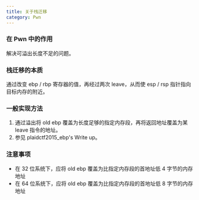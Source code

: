 ```yaml
---
title: 关于栈迁移
category: Pwn
---
```


### 在 Pwn 中的作用

解决可溢出长度不足的问题。

### 栈迁移的本质

通过改变 ebp / rbp 寄存器的值，再经过两次 leave，从而使 esp / rsp 指针指向目标内存的附近。

### 一般实现方法
1. 通过溢出将 old ebp 覆盖为长度足够的指定内存段，再将返回地址覆盖为某 leave 指令的地址。
2. 参见 plaidctf2015_ebp's Write up。

### 注意事项
- 在 32 位系统下，应将 old ebp 覆盖为比指定内存段的首地址低 4 字节的内存地址
- 在 64 位系统下，应将 old ebp 覆盖为比指定内存段的首地址低 8 字节的内存地址